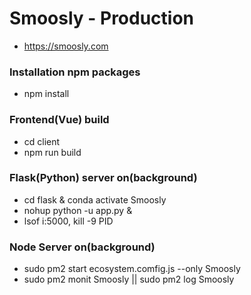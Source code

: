 # Smoosly - Production
- https://smoosly.com

### Installation npm packages
- npm install

### Frontend(Vue) build
- cd client
- npm run build

### Flask(Python) server on(background)
- cd flask & conda activate Smoosly
- nohup python -u app.py &
- lsof i:5000, kill -9 PID

### Node Server on(background)
- sudo pm2 start ecosystem.comfig.js --only Smoosly
- sudo pm2 monit Smoosly || sudo pm2 log Smoosly
